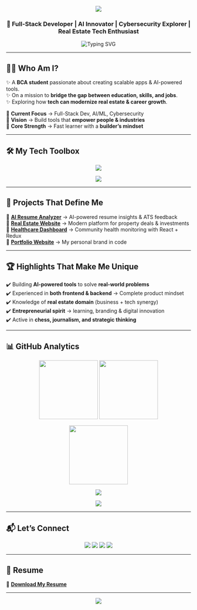 <!-- 🚀 Ultimate GitHub Profile README for Vishnu Varthan -->

<p align="center">
  <img src="https://capsule-render.vercel.app/api?type=waving&color=00C4FF&height=200&section=header&text=Vishnu%20Varthan&fontSize=50&fontColor=ffffff&animation=fadeIn&fontAlignY=38"/>
</p>

<h3 align="center">🌟 Full-Stack Developer | AI Innovator | Cybersecurity Explorer | Real Estate Tech Enthusiast</h3>

<p align="center">
  <img src="https://readme-typing-svg.herokuapp.com?font=Fira+Code&size=22&pause=1000&color=FFD700&width=700&lines=Turning+Ideas+into+Code;Solving+Job-Skill+Mismatch+with+AI;Blending+Tech+%26+Real+Estate;Always+Learning%2C+Always+Building" alt="Typing SVG" />
</p>

---

## 🧑‍💼 Who Am I?  

✨ A **BCA student** passionate about creating scalable apps & AI-powered tools.  
✨ On a mission to **bridge the gap between education, skills, and jobs**.  
✨ Exploring how **tech can modernize real estate & career growth**.  

🔹 **Current Focus** → Full-Stack Dev, AI/ML, Cybersecurity  
🔹 **Vision** → Build tools that **empower people & industries**  
🔹 **Core Strength** → Fast learner with a **builder’s mindset**  

---

## 🛠️ My Tech Toolbox  

<p align="center">
  <img src="https://skillicons.dev/icons?i=cpp,python,java,js,ts,html,css,react,redux,nodejs,express,mongodb,mysql,tailwind" />
</p>

<p align="center">
  <img src="https://skillicons.dev/icons?i=git,github,vscode,figma,ps,linux" />
</p>

---

## 🚀 Projects That Define Me  

🔹 [**AI Resume Analyzer**](#) → AI-powered resume insights & ATS feedback  
🔹 [**Real Estate Website**](#) → Modern platform for property deals & investments  
🔹 [**Healthcare Dashboard**](#) → Community health monitoring with React + Redux  
🔹 [**Portfolio Website**](#) → My personal brand in code  

---

## 🏆 Highlights That Make Me Unique  

✔️ Building **AI-powered tools** to solve **real-world problems**  
✔️ Experienced in **both frontend & backend** → Complete product mindset  
✔️ Knowledge of **real estate domain** (business + tech synergy)  
✔️ **Entrepreneurial spirit** → learning, branding & digital innovation  
✔️ Active in **chess, journalism, and strategic thinking**  

---

## 📊 GitHub Analytics  

<p align="center">
  <!-- GitHub Stats -->
  <img src="https://github-readme-stats.vercel.app/api?username=YOUR_USERNAME&show_icons=true&theme=tokyonight&count_private=true" height="160"/>
  
  <!-- Top Languages -->
  <img src="https://github-readme-stats.vercel.app/api/top-langs/?username=YOUR_USERNAME&layout=compact&theme=tokyonight" height="160"/>
</p>

<p align="center">
  <!-- Contribution Streak -->
  <img src="https://github-readme-streak-stats.herokuapp.com/?user=YOUR_USERNAME&theme=tokyonight" height="160"/>
</p>

<p align="center">
  <!-- Contribution Graph -->
  <img src="https://github-readme-activity-graph.vercel.app/graph?username=YOUR_USERNAME&theme=tokyo-night&bg_color=0d1117&hide_border=true" />
</p>

<p align="center">
  <!-- GitHub Trophies -->
  <img src="https://github-profile-trophy.vercel.app/?username=YOUR_USERNAME&theme=tokyonight&no-frame=true&no-bg=true&margin-w=15&row=1" />
</p>

---

## 📬 Let’s Connect  

<p align="center">
  <a href="https://www.linkedin.com/in/vishnuvarthanentrepreneur/" target="_blank"><img src="https://img.shields.io/badge/LinkedIn-0A66C2?logo=linkedin&logoColor=white" /></a>
  <a href="mailto:vishnuvarthan814@gmail.com"><img src="https://img.shields.io/badge/Email-D14836?logo=gmail&logoColor=white" /></a>
  <a href="https://github.com/YOUR_USERNAME" target="_blank"><img src="https://img.shields.io/badge/GitHub-171515?logo=github&logoColor=white" /></a>
  <a href="https://twitter.com/YOUR_TWITTER" target="_blank"><img src="https://img.shields.io/badge/Twitter-1DA1F2?logo=twitter&logoColor=white" /></a>
</p>

---

## 📄 Resume  
🎯 [**Download My Resume**](#) 

---

<p align="center">
  <img src="https://capsule-render.vercel.app/api?type=waving&color=00C4FF&height=150&section=footer"/>
</p>
